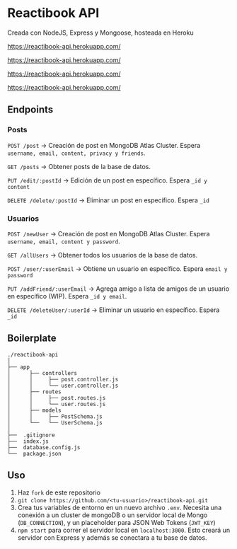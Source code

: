 # Reactibook API

Creada con NodeJS, Express y Mongoose, hosteada en Heroku

https://reactibook-api.herokuapp.com/

https://reactibook-api.herokuapp.com/

https://reactibook-api.herokuapp.com/

https://reactibook-api.herokuapp.com/

## Endpoints

### Posts

`POST /post` -> Creación de post en MongoDB Atlas Cluster. Espera `username, email, content, privacy y friends`.

`GET /posts` -> Obtener posts de la base de datos.

`PUT /edit/:postId` -> Edición de un post en específico. Espera `_id y content`

`DELETE /delete/:postId` -> Eliminar un post en específico. Espera `_id`

### Usuarios

`POST /newUser` -> Creación de post en MongoDB Atlas Cluster. Espera `username, email, content y password`.

`GET /allUsers` -> Obtener todos los usuarios de la base de datos.

`POST /user/:userEmail` -> Obtiene un usuario en específico. Espera `email y password`

`PUT /addFriend/:userEmail` -> Agrega amigo a lista de amigos de un usuario en específico (WIP). Espera `_id y email`.

`DELETE /deleteUser/:userId` -> Eliminar un usuario en específico. Espera `_id`


## Boilerplate
```
./reactibook-api
│
├── app
│      ├── controllers
│      │     ├── post.controller.js
│      │     └── user.controller.js
│      ├── routes
│      │     ├── post.routes.js
│      │     └── user.routes.js
│      ├── models
│      │     ├── PostSchema.js
│      └──   └── UserSchema.js
│
├──  .gitignore
├──  index.js
├──  database.config.js
└──  package.json
```


## Uso

1. Haz `fork` de este repositorio
2. `git clone https://github.com/<tu-usuario>/reactibook-api.git`
3. Crea tus variables de entorno en un nuevo archivo `.env`. Necesita una conexión a un cluster de mongoDB o un servidor local de Mongo (`DB_CONNECTION`), y un placeholder para JSON Web Tokens (`JWT_KEY`)
4. `npm start` para correr el servidor local en `localhost:3000`. Esto creará un servidor con Express y además se conectara a tu base de datos.

